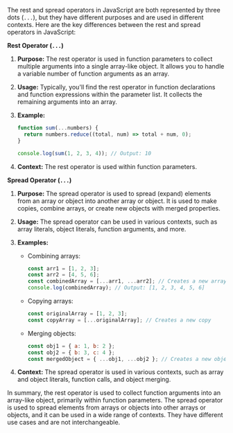 The rest and spread operators in JavaScript are both represented by three dots (`...`), but they have different purposes and are used in different contexts. Here are the key differences between the rest and spread operators in JavaScript:

**Rest Operator (`...`)**

1. **Purpose:** The rest operator is used in function parameters to collect multiple arguments into a single array-like object. It allows you to handle a variable number of function arguments as an array.

2. **Usage:** Typically, you'll find the rest operator in function declarations and function expressions within the parameter list. It collects the remaining arguments into an array.

3. **Example:**

   ```javascript
   function sum(...numbers) {
     return numbers.reduce((total, num) => total + num, 0);
   }

   console.log(sum(1, 2, 3, 4)); // Output: 10
   ```

4. **Context:** The rest operator is used within function parameters.

**Spread Operator (`...`)**

1. **Purpose:** The spread operator is used to spread (expand) elements from an array or object into another array or object. It is used to make copies, combine arrays, or create new objects with merged properties.

2. **Usage:** The spread operator can be used in various contexts, such as array literals, object literals, function arguments, and more.

3. **Examples:**

   - Combining arrays:

     ```javascript
     const arr1 = [1, 2, 3];
     const arr2 = [4, 5, 6];
     const combinedArray = [...arr1, ...arr2]; // Creates a new array
     console.log(combinedArray); // Output: [1, 2, 3, 4, 5, 6]
     ```

   - Copying arrays:

     ```javascript
     const originalArray = [1, 2, 3];
     const copyArray = [...originalArray]; // Creates a new copy
     ```

   - Merging objects:

     ```javascript
     const obj1 = { a: 1, b: 2 };
     const obj2 = { b: 3, c: 4 };
     const mergedObject = { ...obj1, ...obj2 }; // Creates a new object
     ```

4. **Context:** The spread operator is used in various contexts, such as array and object literals, function calls, and object merging.

In summary, the rest operator is used to collect function arguments into an array-like object, primarily within function parameters. The spread operator is used to spread elements from arrays or objects into other arrays or objects, and it can be used in a wide range of contexts. They have different use cases and are not interchangeable.
